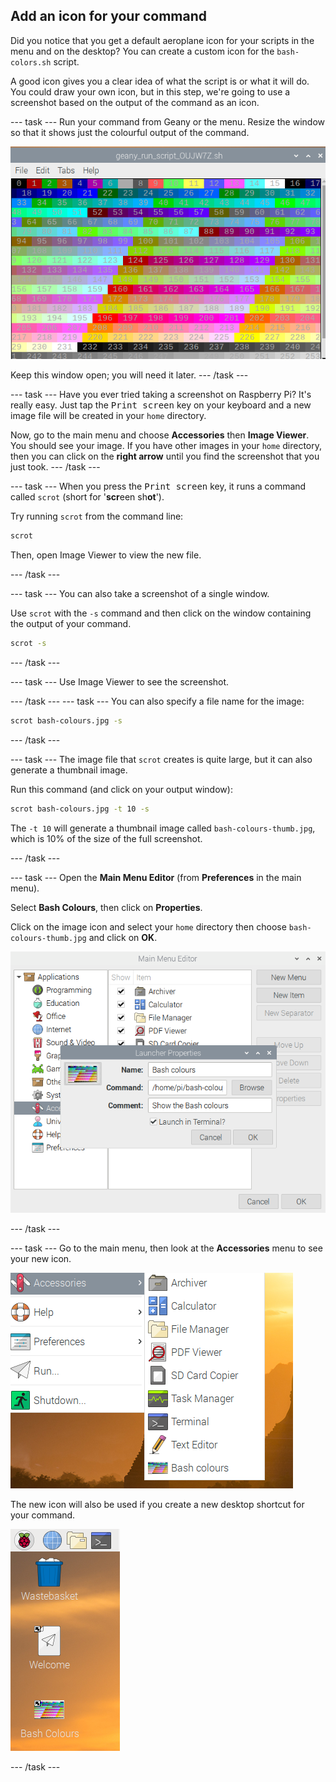 ## Add an icon for your command 

Did you notice that you get a default aeroplane icon for your scripts in the menu and on the desktop? You can create a custom icon for the `bash-colors.sh` script. 

A good icon gives you a clear idea of what the script is or what it will do. You could draw your own icon, but in this step, we're going to use a screenshot based on the output of the command as an icon.


--- task ---
Run your command from Geany or the menu. Resize the window so that it shows just the colourful output of the command. 

![Main Menu Editor](images/command-colours-output.png)

Keep this window open; you will need it later.
--- /task ---

--- task ---
Have you ever tried taking a screenshot on Raspberry Pi? It's really easy. Just tap the <kbd>Print screen</kbd> key on your keyboard and a new image file will be created in your `home` directory. 

Now, go to the main menu and choose **Accessories** then **Image Viewer**. You should see your image. If you have other images in your `home` directory, then you can click on the **right arrow** until you find the screenshot that you just took.
--- /task ---

--- task ---
When you press the <kbd>Print screen</kbd> key, it runs a command called `scrot` (short for '**scr**een sh**ot**').

Try running `scrot` from the command line: 

```bash
scrot
```

Then, open Image Viewer to view the new file. 

--- /task ---

--- task ---
You can also take a screenshot of a single window.

Use `scrot` with the `-s` command and then click on the window containing the output of your command.

```bash
scrot -s
```
--- /task ---

--- task ---
Use Image Viewer to see the screenshot.

--- /task ---
--- task ---
You can also specify a file name for the image:

```bash
scrot bash-colours.jpg -s
```
--- /task ---

--- task ---
The image file that `scrot` creates is quite large, but it can also generate a thumbnail image. 

Run this command (and click on your output window):

```bash
scrot bash-colours.jpg -t 10 -s
```

The `-t 10` will generate a thumbnail image called `bash-colours-thumb.jpg`, which is 10% of the size of the full screenshot.

--- /task ---

--- task ---
Open the **Main Menu Editor** (from **Preferences** in the main menu). 

Select **Bash Colours**, then click on **Properties**.

Click on the image icon and select your `home` directory then choose `bash-colours-thumb.jpg` and click on **OK**.

![Main Menu Editor](images/command-set-icon.png)

--- /task ---

--- task ---
Go to the main menu, then look at the **Accessories** menu to see your new icon.

![Main Menu Editor](images/command-menu-icon.png)

The new icon will also be used if you create a new desktop shortcut for your command.

![Main Menu Editor](images/command-desktop-icon.png)

--- /task ---




